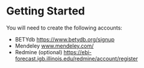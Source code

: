 # Getting Started

You will need to create the following accounts:

* BETYdb https://www.betydb.org/signup  
* Mendeley www.mendeley.com/ 
* Redmine (optional) https://ebi-forecast.igb.illinois.edu/redmine/account/register
